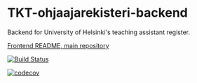 # TKT-ohjaajarekisteri-backend

Backend for University of Helsinki's teaching assistant register.

[Frontend README, main repository](https://github.com/TKT-ohjaajarekisteri/TKT-ohjaajarekisteri-front)

[![Build Status](https://travis-ci.org/TKT-ohjaajarekisteri/TKT-ohjaajarekisteri-back.svg?branch=master)](https://travis-ci.org/TKT-ohjaajarekisteri/TKT-ohjaajarekisteri-back)

[![codecov](https://codecov.io/gh/TKT-ohjaajarekisteri/TKT-ohjaajarekisteri-back/branch/master/graph/badge.svg)](https://codecov.io/gh/TKT-ohjaajarekisteri/TKT-ohjaajarekisteri-back)




